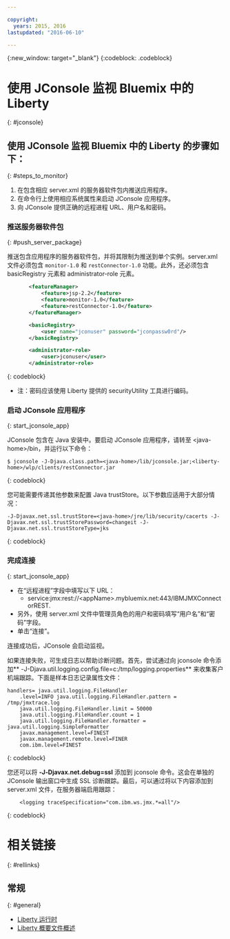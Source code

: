 ```yaml
---

copyright:
  years: 2015, 2016
lastupdated: "2016-06-10"

---
```


{:new_window: target="_blank"}
{:codeblock: .codeblock}

# 使用 JConsole 监视 Bluemix 中的 Liberty
{: #jconsole}

## 使用 JConsole 监视 Bluemix 中的 Liberty 的步骤如下：
{: #steps_to_monitor}

1. 在包含相应 server.xml 的服务器软件包内推送应用程序。
2. 在命令行上使用相应系统属性来启动 JConsole 应用程序。
3. 向 JConsole 提供正确的远程进程 URL、用户名和密码。

### 推送服务器软件包
{: #push_server_package}

推送包含应用程序的服务器软件包，并将其限制为推送到单个实例。server.xml 文件必须包含 `monitor-1.0` 和 `restConnector-1.0` 功能。此外，还必须包含 basicRegistry 元素和 administrator-role 元素。
```xml
       <featureManager>
           <feature>jsp-2.2</feature>
           <feature>monitor-1.0</feature>
           <feature>restConnector-1.0</feature>
       </featureManager>

       <basicRegistry>
           <user name="jconuser" password="jconpassw0rd"/>
       </basicRegistry>

       <administrator-role>
           <user>jconuser</user>
       </administrator-role>
```
{: codeblock}

   * 注：密码应该使用 Liberty 提供的 securityUtility 工具进行编码。

### 启动 JConsole 应用程序
{: start_jconsole_app}

JConsole 包含在 Java 安装中。要启动 JConsole 应用程序，请转至 &lt;java-home&gt;/bin，并运行以下命令：
```
$ jconsole -J-Djava.class.path=<java-home>/lib/jconsole.jar;<liberty-home>/wlp/clients/restConnector.jar
```
{: codeblock}

您可能需要传递其他参数来配置 Java trustStore。以下参数应适用于大部分情况：

```
-J-Djavax.net.ssl.trustStore=<java-home>/jre/lib/security/cacerts -J-Djavax.net.ssl.trustStorePassword=changeit -J-Djavax.net.ssl.trustStoreType=jks
```
{: codeblock}

### 完成连接
{: start_jconsole_app}
  * 在“远程进程”字段中填写以下 URL：
    * service:jmx:rest://&lt;appName&gt;.mybluemix.net:443/IBMJMXConnectorREST.
  *  另外，使用 server.xml 文件中管理员角色的用户和密码填写“用户名”和“密码”字段。
  * 单击“连接”。

连接成功后，JConsole 会启动监视。

如果连接失败，可生成日志以帮助诊断问题。首先，尝试通过向 jconsole 命令添加** -J-Djava.util.logging.config.file=c:/tmp/logging.properties** 来收集客户机端跟踪。下面是样本日志记录属性文件：
```
handlers= java.util.logging.FileHandler
    .level=INFO java.util.logging.FileHandler.pattern = /tmp/jmxtrace.log
    java.util.logging.FileHandler.limit = 50000
    java.util.logging.FileHandler.count = 1
    java.util.logging.FileHandler.formatter = java.util.logging.SimpleFormatter
    javax.management.level=FINEST
    javax.management.remote.level=FINER
    com.ibm.level=FINEST
```
{: codeblock}

您还可以将 <b>&dash;J&dash;Djavax.net.debug=ssl</b> 添加到 jconsole 命令。这会在单独的 JConsole 输出窗口中生成 SSL 诊断跟踪。最后，可以通过将以下内容添加到 server.xml 文件，在服务器端启用跟踪：
```
    <logging traceSpecification="com.ibm.ws.jmx.*=all"/>
```
{: codeblock}

# 相关链接
{: #rellinks}
## 常规
{: #general}
* [Liberty 运行时](index.html)
* [Liberty 概要文件概述](http://www-01.ibm.com/support/knowledgecenter/SSAW57_8.5.5/com.ibm.websphere.wlp.nd.doc/ae/cwlp_about.html)
